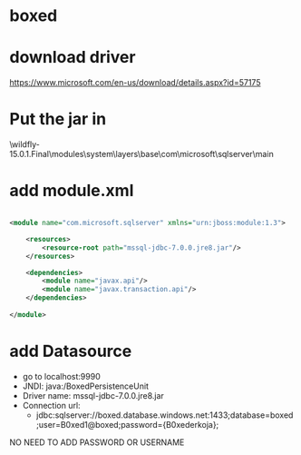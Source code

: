 # boxed

# download driver

https://www.microsoft.com/en-us/download/details.aspx?id=57175

# Put the jar in 

\wildfly-15.0.1.Final\modules\system\layers\base\com\microsoft\sqlserver\main

# add module.xml

```xml

<module name="com.microsoft.sqlserver" xmlns="urn:jboss:module:1.3">

    <resources>
        <resource-root path="mssql-jdbc-7.0.0.jre8.jar"/>
    </resources>

    <dependencies>
        <module name="javax.api"/>
        <module name="javax.transaction.api"/>
    </dependencies>
    
</module>

```


# add Datasource

- go to localhost:9990
- JNDI: java:/BoxedPersistenceUnit
- Driver name: mssql-jdbc-7.0.0.jre8.jar
- Connection url: 
    - jdbc:sqlserver://boxed.database.windows.net:1433;database=boxed;user=B0xed1@boxed;password={B0xederkoja};

NO NEED TO ADD PASSWORD OR USERNAME

